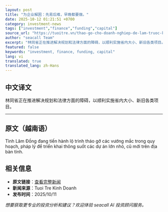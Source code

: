 ```yaml
---
layout: post
title: "为企业解困：先易后难，早晚都要做。"
date: 2025-10-12 01:21:51 +0700
category: investment-news
tags: ["investment","finance","funding","capital"]
source_url: "https://tuoitre.vn/thao-go-cho-doanh-nghiep-de-lam-truoc-kho-lam-sau-truoc-sau-cung-phai-lam-20251011181050248.htm"
author: "seacall Team"
excerpt: "林同省正在推进解决规划和法律方面的障碍，以顺利实施省内大小、新旧各类项目。..."
featured: false
keywords: "investment, finance, funding, capital"
lang: vi
translated: true
translated_lang: zh-Hans
---
```


## 中文译文

林同省正在推进解决规划和法律方面的障碍，以顺利实施省内大小、新旧各类项目。

---

## 原文（越南语）

Tỉnh Lâm Đồng đang tiến hành lộ trình tháo gỡ các vướng mắc trong quy hoạch, pháp lý để triển khai thông suốt các dự án lớn nhỏ, cũ mới trên địa bàn tỉnh.

## 相关信息

- **原文链接**：[查看完整新闻](https://tuoitre.vn/thao-go-cho-doanh-nghiep-de-lam-truoc-kho-lam-sau-truoc-sau-cung-phai-lam-20251011181050248.htm)
- **新闻来源**：Tuoi Tre Kinh Doanh
- **发布时间**：2025/10/11

*想要获取更专业的投资分析和建议？欢迎体验 seacall AI 投资顾问服务。*